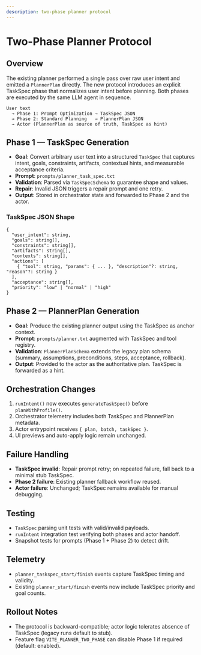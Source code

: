```yaml
---
description: two-phase planner protocol
---
```

# Two-Phase Planner Protocol

## Overview
The existing planner performed a single pass over raw user intent and emitted a `PlannerPlan` directly. The new protocol introduces an explicit TaskSpec phase that normalizes user intent before planning. Both phases are executed by the same LLM agent in sequence.

```
User text
  → Phase 1: Prompt Optimization → TaskSpec JSON
  → Phase 2: Standard Planning   → PlannerPlan JSON
  → Actor (PlannerPlan as source of truth, TaskSpec as hint)
```

## Phase 1 — TaskSpec Generation
- **Goal**: Convert arbitrary user text into a structured `TaskSpec` that captures intent, goals, constraints, artifacts, contextual hints, and measurable acceptance criteria.
- **Prompt**: `prompts/planner_task_spec.txt`
- **Validation**: Parsed via `TaskSpecSchema` to guarantee shape and values.
- **Repair**: Invalid JSON triggers a repair prompt and one retry.
- **Output**: Stored in orchestrator state and forwarded to Phase 2 and the actor.

### TaskSpec JSON Shape
```
{
  "user_intent": string,
  "goals": string[],
  "constraints": string[],
  "artifacts": string[],
  "contexts": string[],
  "actions": [
    { "tool": string, "params": { ... }, "description"?: string, "reason"?: string }
  ],
  "acceptance": string[],
  "priority": "low" | "normal" | "high"
}
```

## Phase 2 — PlannerPlan Generation
- **Goal**: Produce the existing planner output using the TaskSpec as anchor context.
- **Prompt**: `prompts/planner.txt` augmented with TaskSpec and tool registry.
- **Validation**: `PlannerPlanSchema` extends the legacy plan schema (summary, assumptions, preconditions, steps, acceptance, rollback).
- **Output**: Provided to the actor as the authoritative plan. TaskSpec is forwarded as a hint.

## Orchestration Changes
1. `runIntent()` now executes `generateTaskSpec()` before `planWithProfile()`.
2. Orchestrator telemetry includes both TaskSpec and PlannerPlan metadata.
3. Actor entrypoint receives `{ plan, batch, taskSpec }`.
4. UI previews and auto-apply logic remain unchanged.

## Failure Handling
- **TaskSpec invalid**: Repair prompt retry; on repeated failure, fall back to a minimal stub TaskSpec.
- **Phase 2 failure**: Existing planner fallback workflow reused.
- **Actor failure**: Unchanged; TaskSpec remains available for manual debugging.

## Testing
- `TaskSpec` parsing unit tests with valid/invalid payloads.
- `runIntent` integration test verifying both phases and actor handoff.
- Snapshot tests for prompts (Phase 1 + Phase 2) to detect drift.

## Telemetry
- `planner_taskspec_start/finish` events capture TaskSpec timing and validity.
- Existing `planner_start/finish` events now include TaskSpec priority and goal counts.

## Rollout Notes
- The protocol is backward-compatible; actor logic tolerates absence of TaskSpec (legacy runs default to stub).
- Feature flag `VITE_PLANNER_TWO_PHASE` can disable Phase 1 if required (default: enabled).

